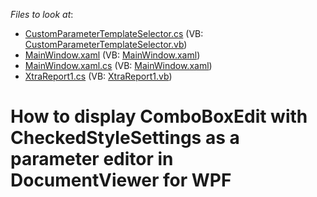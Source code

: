 <!-- default file list -->
*Files to look at*:

* [CustomParameterTemplateSelector.cs](./CS/WpfApplication1/CustomParameterTemplateSelector.cs) (VB: [CustomParameterTemplateSelector.vb](./VB/WpfApplication1/CustomParameterTemplateSelector.vb))
* [MainWindow.xaml](./CS/WpfApplication1/MainWindow.xaml) (VB: [MainWindow.xaml](./VB/WpfApplication1/MainWindow.xaml))
* [MainWindow.xaml.cs](./CS/WpfApplication1/MainWindow.xaml.cs) (VB: [MainWindow.xaml](./VB/WpfApplication1/MainWindow.xaml))
* [XtraReport1.cs](./CS/WpfApplication1/XtraReport1.cs) (VB: [XtraReport1.vb](./VB/WpfApplication1/XtraReport1.vb))
<!-- default file list end -->
# How to display ComboBoxEdit with CheckedStyleSettings as a parameter editor in DocumentViewer for WPF

<br/>


